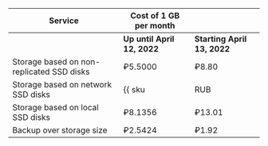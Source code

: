 | Service                                              | Cost of 1 GB per month                                    | |
| ----- | ----- | ----- |
| | **Up until April 12, 2022** | **Starting April 13, 2022** |
| Storage based on non-replicated SSD disks            | ₽5.5000                                                   | ₽8.80 |
| Storage based on network SSD disks                   | {{ sku|RUB|mdb.cluster.network-nvme.redis|month|string }} | ₽13.01 |
| Storage based on local SSD disks                     | ₽8.1356                                                   | ₽13.01 |
| Backup over storage size                             | ₽2.5424                                                   | ₽1.92 |
